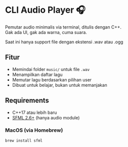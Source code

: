 # CLI Audio Player 🎧

Pemutar audio minimalis via terminal, ditulis dengan C++.  
Gak ada UI, gak ada warna, cuma suara.

Saat ini hanya support file dengan ekstensi .wav atau .ogg


## Fitur

- Memindai folder `music/` untuk file `.wav`
- Menampilkan daftar lagu
- Memutar lagu berdasarkan pilihan user
- Dibuat untuk belajar, bukan untuk memanjakan

## Requirements

- C++17 atau lebih baru
- [SFML 2.6+](https://www.sfml-dev.org/) (hanya audio module)

### MacOS (via Homebrew)

```bash
brew install sfml
